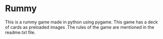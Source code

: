 # Rummy
This is a rummy game made in python using pygame. This game has a deck of cards as preloaded images .The rules of the game are mentioned in the readme.txt file.
